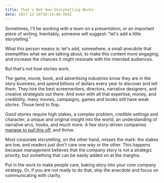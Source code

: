 ```yaml
---
title: That's Not How Storytelling Works
date: 2017-12-15T16:14:48.495Z
---
```

Sometimes, I'll be working with a team on a presentation, or an important piece of writing. Inevitably, someone will suggest: "let's add a little storytelling."

<!--more-->

What this person means is: let's add, somewhere, a small anecdote that exemplifies what we are talking about, to make this content more engaging, and increase the chances it might resonate with the intended audiences. 

But that's not how stories work. 

The game, movie, book, and advertising industries know they are in the story business, and spend billions of dollars every year to discover and tell them. They hire the best screenwriters, directors, narrative designers, and creative strategists out there. And even with all that expertise, money, and credibility, many movies, campaigns, games and books still have weak stories. Those tend to flop. 

Good stories require high stakes, a complex problem, credible settings and character, a unique and original insight into the world, an understanding of narrative arcs, hooks, and much more. A few story-driven companies [manage to pull this off](https://blog.davideberretta.com/post/how-to-find-your-company-story/), and thrive.  

Most corporate storytelling, on the other hand, misses the mark: the stakes are low, and readers just don't care one way or the other. This happens because management believes that the company story is not a strategic priority, but something that can be easily added on at the margins.

Put in the work to make people care, baking story into your core company strategy. Or, if you are not ready to do that, skip the anecdote and focus on communicating with clarity. 


